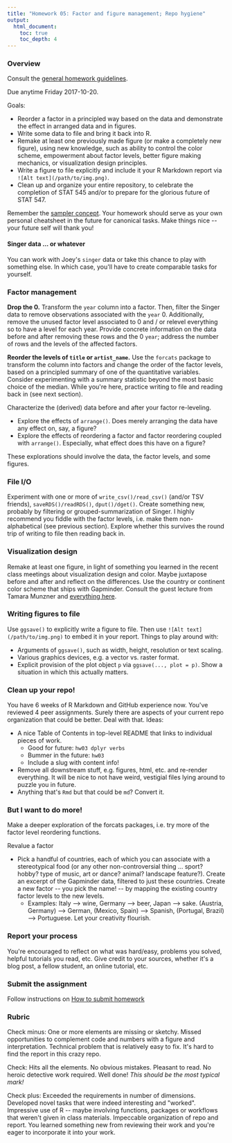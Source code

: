 ```yaml
---
title: "Homework 05: Factor and figure management; Repo hygiene"
output:
  html_document:
    toc: true
    toc_depth: 4
---
```


### Overview

Consult the [general homework guidelines](hw00_homework-guidelines.html).

Due anytime Friday 2017-10-20.

Goals:

  * Reorder a factor in a principled way based on the data and demonstrate the effect in arranged data and in figures.
  * Write some data to file and bring it back into R.
  * Remake at least one previously made figure (or make a completely new figure), using new knowledge, such as ability to control the color scheme, empowerment about factor levels, better figure making mechanics, or visualization design principles.
  * Write a figure to file explicitly and include it your R Markdown report via `![Alt text](/path/to/img.png)`.
  * Clean up and organize your entire repository, to celebrate the completion of STAT 545 and/or to prepare for the glorious future of STAT 547.

Remember the [sampler concept](http://en.wikipedia.org/wiki/Sampler_(needlework)). Your homework should serve as your own personal cheatsheet in the future for canonical tasks. Make things nice -- your future self will thank you!

#### Singer data ... or whatever

You can work with Joey's `singer` data or take this chance to play with something else. In which case, you'll have to create comparable tasks for yourself.

### Factor management

**Drop the 0.** Transform the `year` column into a factor. Then, filter the Singer data to remove observations associated with the `year` 0.  Additionally, remove the unused factor level associated to 0 and / or relevel everything so to have a level for each year. Provide concrete information on the data before and after removing these rows and the 0 `year`; address the number of rows and the levels of the affected factors.

**Reorder the levels of `title` or `artist_name`.** Use the `forcats` package to transform the column into factors and change the order of the factor levels, based on a principled summary of one of the quantitative variables. Consider experimenting with a summary statistic beyond the most basic choice of the median. While you're here, practice writing to file and reading back in (see next section).

Characterize the (derived) data before and after your factor re-leveling.

  * Explore the effects of `arrange()`. Does merely arranging the data have any effect on, say, a figure?
  * Explore the effects of reordering a factor and factor reordering coupled with `arrange()`. Especially, what effect does this have on a figure?

These explorations should involve the data, the factor levels, and some figures.

### File I/O

Experiment with one or more of `write_csv()/read_csv()` (and/or TSV friends), `saveRDS()/readRDS()`, `dput()/dget()`. Create something new, probably by filtering or grouped-summarization of Singer. I highly recommend you fiddle with the factor levels, i.e. make them non-alphabetical (see previous section). Explore whether this survives the round trip of writing to file then reading back in.

### Visualization design

Remake at least one figure, in light of something you learned in the recent class meetings about visualization design and color. Maybe juxtapose before and after and reflect on the differences. Use the country or continent color scheme that ships with Gapminder. Consult the guest lecture from Tamara Munzner and [everything here](graph00_index.html).

### Writing figures to file

Use `ggsave()` to explicitly write a figure to file. Then use `![Alt text](/path/to/img.png)` to embed it in your report. Things to play around with:

  * Arguments of `ggsave()`, such as width, height, resolution or text scaling.
  * Various graphics devices, e.g. a vector vs. raster format.
  * Explicit provision of the plot object `p` via `ggsave(..., plot = p)`. Show a situation in which this actually matters.

### Clean up your repo!

You have 6 weeks of R Markdown and GitHub experience now. You've reviewed 4 peer assignments. Surely there are aspects of your current repo organization that could be better. Deal with that. Ideas:

  * A nice Table of Contents in top-level README that links to individual pieces of work.
    - Good for future: `hw03 dplyr verbs`
    - Bummer in the future: `hw03`
    - Include a slug with content info!
  * Remove all downstream stuff, e.g. figures, html, etc. and re-render everything. It will be nice to not have weird, vestigial files lying around to puzzle you in future.
  * Anything that's `Rmd` but that could be `md`? Convert it.

### But I want to do more!

Make a deeper exploration of the forcats packages, i.e. try more of the factor level reordering functions.

Revalue a factor

  * Pick a handful of countries, each of which you can associate with a stereotypical food (or any other non-controversial thing ... sport? hobby? type of music, art or dance? animal? landscape feature?). Create an excerpt of the Gapminder data, filtered to just these countries. Create a new factor -- you pick the name! -- by mapping the existing country factor levels to the new levels.
    - Examples: Italy --> wine, Germany --> beer, Japan --> sake. (Austria, Germany) --> German, (Mexico, Spain) --> Spanish, (Portugal, Brazil) --> Portuguese. Let your creativity flourish.

### Report your process

You're encouraged to reflect on what was hard/easy, problems you solved, helpful tutorials you read, etc. Give credit to your sources, whether it's a blog post, a fellow student, an online tutorial, etc.

### Submit the assignment

Follow instructions on [How to submit homework](hw00_homework-guidelines.html#how-to-submit-homework)

### Rubric

Check minus: One or more elements are missing or sketchy. Missed opportunities to complement code and numbers with a figure and interpretation. Technical problem that is relatively easy to fix. It's hard to find the report in this crazy repo.

Check: Hits all the elements. No obvious mistakes. Pleasant to read. No heroic detective work required. Well done! *This should be the most typical mark!*

Check plus: Exceeded the requirements in number of dimensions. Developed novel tasks that were indeed interesting and "worked". Impressive use of R -- maybe involving functions, packages or workflows that weren't given in class materials. Impeccable organization of repo and report. You learned something new from reviewing their work and you're eager to incorporate it into your work.

